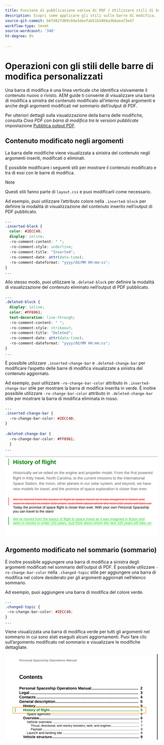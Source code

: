 ```yaml
---
title: Funzione di pubblicazione nativa di PDF | Utilizzare stili di barre di modifica personalizzati
description: Scopri come applicare gli stili sulle barre di modifica.
source-git-commit: b6fd82fd09c04a3deefab51b1064a3b6aea73e47
workflow-type: tm+mt
source-wordcount: '348'
ht-degree: 0%

---
```


# Operazioni con gli stili delle barre di modifica personalizzati

Una barra di modifica è una linea verticale che identifica visivamente il contenuto nuovo o rivisto. AEM guide ti consente di visualizzare una barra di modifica a sinistra del contenuto modificato all’interno degli argomenti e anche degli argomenti modificati nel sommario dell’output di PDF.

Per ulteriori dettagli sulla visualizzazione della barra delle modifiche, consulta *Crea PDF con barra di modifica tra le versioni pubblicate* impostazione [Pubblica output PDF](../web-editor/native-pdf-web-editor.md).

## Contenuto modificato negli argomenti

La barra delle modifiche viene visualizzata a sinistra del contenuto negli argomenti inseriti, modificati o eliminati.

È possibile modificare i seguenti stili per mostrare il contenuto modificato e tra di essi con le barre di modifica.


>[!NOTE]
>
>Questi stili fanno parte di `layout.css` e puoi modificarli come necessario.

Ad esempio, puoi utilizzare l’attributo colore nella `.inserted-block` per definire la modalità di visualizzazione del contenuto inserito nell’output di PDF pubblicato.


```css
...
.inserted-block { 
  color: #2ECC40; 
  display: inline; 
  -ro-comment-content: " "; 
  -ro-comment-style: underline; 
  -ro-comment-title: "Inserted"; 
  -ro-comment-date: attr(data-time); 
  -ro-comment-dateformat: "yyyy/dd/MM HH:mm:ss"; 
} 
...
```

Allo stesso modo, puoi utilizzare la `.deleted-block` per definire la modalità di visualizzazione del contenuto eliminato nell’output di PDF pubblicato.

```css
...
.deleted-block { 
  display: inline; 
  color: #FF6961; 
  text-decoration: line-through; 
  -ro-comment-content: " "; 
  -ro-comment-style: strikeout; 
  -ro-comment-title: "Deleted"; 
  -ro-comment-date: attr(data-time); 
  -ro-comment-dateformat: "yyyy/dd/MM HH:mm:ss"; 
} 
...
```

È possibile utilizzare `.inserted-change-bar` e `.deleted-change-bar` per modificare l’aspetto delle barre di modifica visualizzate a sinistra del contenuto aggiornato.

Ad esempio, puoi utilizzare `-ro-change-bar-color` attributo in `.inserted-change-bar` stile per mostrare la barra di modifica inserita in verde. È inoltre possibile utilizzare `-ro-change-bar-color` attributo in `.deleted-change-bar` stile per mostrare la barra di modifica eliminata in rosso.

```css
...
.inserted-change-bar { 
  -ro-change-bar-color: #2ECC40; 
} 

.deleted-change-bar { 
  -ro-change-bar-color: #FF6961; 
  } 
...
```

<img src="./assets/changed-bar-content.png" alt="Contenuto dell’argomento della barra modificato" width="500">

## Argomento modificato nel sommario (sommario)

È inoltre possibile aggiungere una barra di modifica a sinistra degli argomenti modificati nel sommario dell’output di PDF. È possibile utilizzare `-ro-change-bar-color` nella `.changed-topic` stile per aggiungere una barra di modifica nel colore desiderato per gli argomenti aggiornati nell’elenco sommario.

Ad esempio, puoi aggiungere una barra di modifica del colore verde.

```css
...
.changed-topic { 
 -ro-change-bar-color: #2ECC40; 
}  
...
```


Viene visualizzata una barra di modifica verde per tutti gli argomenti nel sommario in cui sono stati eseguiti alcuni aggiornamenti. Puoi fare clic sull’argomento modificato nel sommario e visualizzare le modifiche dettagliate.

<img src="./assets/changed-bar-TOC.png" alt="TOC a barre modificato" width="500">
